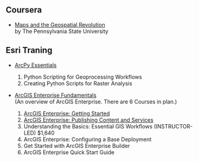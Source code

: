 ## Coursera
- [Maps and the Geospatial Revolution](https://www.coursera.org/learn/geospatial)  
  by The Pennsylvania State University



## Esri Traning
- [ArcPy Essentials](https://www.esri.com/training/catalog/5e7a48e6a662e60f85592a97/arcpy-essentials/)     
  1. Python Scripting for Geoprocessing Workflows  
  2. Creating Python Scripts for Raster Analysis
  
- [ArcGIS Enterprise Fundamentals](https://www.esri.com/training/catalog/618ac3d14a893555070a69b1/arcgis-enterprise-fundamentals/)  
(An overview of ArcGIS Enterprise. There are 6 Courses in plan.)
  1. [ArcGIS Enterprise: Getting Started](https://www.esri.com/training/catalog/615cbef89367504e7034fdc3/arcgis-enterprise%3A-getting-started/)
  2. [ArcGIS Enterprise: Publishing Content and Services](https://www.esri.com/training/catalog/6047d9fb37c2dc6bb88d15bd/arcgis-enterprise%3A-publishing-content-and-services/)
  3. Understanding the Basics: Essential GIS Workflows (INSTRUCTOR-LED) $1,640
  4. ArcGIS Enterprise: Configuring a Base Deployment
  5. Get Started with ArcGIS Enterprise Builder
  6. ArcGIS Enterprise Quick Start Guide
